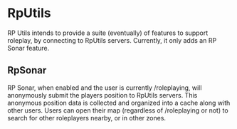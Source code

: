# RpUtils
RP Utils intends to provide a suite (eventually) of features to support roleplay, by connecting to RpUtils servers. Currently, it only adds an RP Sonar feature. 

## RpSonar
RP Sonar, when enabled and the user is currently /roleplaying, will anonymously submit the players position to RpUtils servers. This anonymous position data is collected and organized into a cache along with other users. Users can open their map (regardless of /roleplaying or not) to search for other roleplayers nearby, or in other zones. 
